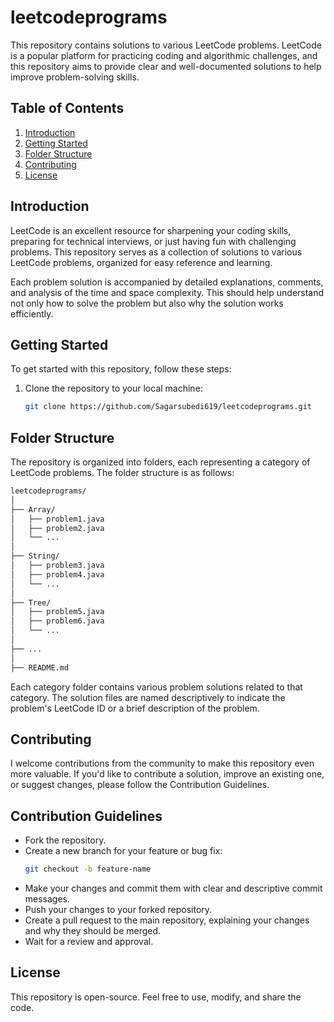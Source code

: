 # leetcodeprograms

This repository contains solutions to various LeetCode problems. LeetCode is a popular platform for practicing coding and algorithmic challenges, and this repository aims to provide clear and well-documented solutions to help improve problem-solving skills.

## Table of Contents

1. [Introduction](#introduction)
2. [Getting Started](#getting-started)
3. [Folder Structure](#folder-structure)
4. [Contributing](#contributing)
5. [License](#license)

## Introduction

LeetCode is an excellent resource for sharpening your coding skills, preparing for technical interviews, or just having fun with challenging problems. This repository serves as a collection of solutions to various LeetCode problems, organized for easy reference and learning.

Each problem solution is accompanied by detailed explanations, comments, and analysis of the time and space complexity. This should help understand not only how to solve the problem but also why the solution works efficiently.

## Getting Started

To get started with this repository, follow these steps:

1. Clone the repository to your local machine:

   ```bash
   git clone https://github.com/Sagarsubedi619/leetcodeprograms.git

## Folder Structure

The repository is organized into folders, each representing a category of LeetCode problems. The folder structure is as follows:

 ```bash
leetcodeprograms/
│
├── Array/
│   ├── problem1.java
│   ├── problem2.java
│   └── ...
│
├── String/
│   ├── problem3.java
│   ├── problem4.java
│   └── ...
│
├── Tree/
│   ├── problem5.java
│   ├── problem6.java
│   └── ...
│
├── ...
│
├── README.md

```
Each category folder contains various problem solutions related to that category. The solution files are named descriptively to indicate the problem's LeetCode ID or a brief description of the problem.

## Contributing
I welcome contributions from the community to make this repository even more valuable. If you'd like to contribute a solution, improve an existing one, or suggest changes, please follow the Contribution Guidelines.

## Contribution Guidelines
* Fork the repository.
* Create a new branch for your feature or bug fix:
  ```bash
  git checkout -b feature-name

* Make your changes and commit them with clear and descriptive commit messages.
* Push your changes to your forked repository.
* Create a pull request to the main repository, explaining your changes and why they should be merged.
* Wait for a review and approval.

## License
This repository is open-source. Feel free to use, modify, and share the code.
